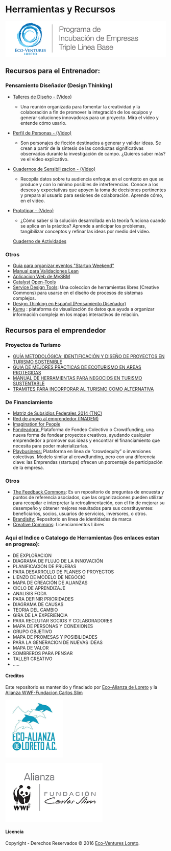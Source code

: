 # Herramientas y Recursos

![Eco-Ventures Loreto](.gitbook/assets/eco-ventures_logo_1x1.png)

## Recursos para el Entrenador:

### Pensamiento Diseñador \(Design Thinking\)

* [Talleres de Diseño - \(Video\)](https://vimeo.com/149770666)
  * Una reunión organizada para fomentar la creatividad y la colaboración a fin de promover la integración de los equipos y generar soluciones innovadoras para un proyecto. Mira el vídeo y entende cómo usarlo.
* [Perfil de Personas - \(Video\)](https://vimeo.com/149768514)
  * Son personajes de ficción destinados a generar y validar ideas. Se crean a partir de la síntesis de las conductas significativas observadas durante la investigación de campo. ¿Quieres saber más? ve el video explicativo.
* [Cuadernos de Sensibilizacion - \(Video\)](https://vimeo.com/149768512)
  * Recopila datos sobre tu audiencia enfoque en el contexto en que se produce y con lo mínimo posibles de interferencias. Conoce a los deseos y expectativas que apoyen la toma de decisiones pertinentes y prepara al usuario para sesiones de colaboración. Aprende cómo, en el video.
* [Prototipar - \(Video\)](https://vimeo.com/149779342)

  * ¿Cómo saber si la solución desarrollada en la teoría funciona cuando se aplica en la práctica? Aprende a anticipar los problemas, tangibilizar conceptos y refinar las ideas por medio del video.

  [Cuaderno de Actividades ](https://drive.google.com/open?id=0ByoBgBwWpuxHN1VhdjZ1eXlWVEE)

### Otros

* [Guia para organizar eventos "Startup Weekend"](https://startupweekend.gitbooks.io/swguide/content/)
* [Manual para Validaciones Lean](http://leanvalidation.hanno.co)
* [Aplicacion Web de MySBM](http://mysbm.org/en/)
* [Catalyst Open-Tools](http://projects.sigma-orionis.com/catalyst/open-tools/)
* [Service Design Tools](http://www.servicedesigntools.org):  Una coleccion de herramientas libres \(Creative Commons\) para usarse en el diseño de procesos de sistemas complejos.
* [Design Thinking en Español \(Pensamiento Diseñador\)](http://designthinking.es/home/index.php)
* [Kumu](https://www.kumu.io) : plataforma de visualización de datos que ayuda a organizar información compleja en los mapas interactivos de relación.

## Recursos para el emprendedor

### Proyectos de Turismo

* [GUÍA METODOLÓGICA: IDENTIFICACIÓN Y DISEÑO DE PROYECTOS EN TURISMO SOSTENIBLE](https://drive.google.com/open?id=0ByoBgBwWpuxHc3JEVXRydThabGM)
* [GUIA DE MEJORES PRACTICAS DE ECOTURISMO EN AREAS PROTEGIDAS](https://drive.google.com/open?id=0ByoBgBwWpuxHb0JrNDVFU09xSm8)
* [MANUAL DE HERRAMIENTAS PARA NEGOCIOS EN TURISMO SUSTENTABLE](https://drive.google.com/open?id=0ByoBgBwWpuxHSHQyc1EzM0kyMGM)
* [TRAMITES PARA INCORPORAR AL TURISMO COMO ALTERNATIVA](https://drive.google.com/open?id=0ByoBgBwWpuxHeDdmUzdyNUVsdWs)

### De Financiamiento

* [Matriz de Subsidios Federales 2014 \(TNC\)](https://1drv.ms/x/s!ApHnTLE36GM1zwjcOG2uJiVYiMzV)
* [Red de apoyo al emprendedor \(INADEM\)](https://www.redemprendedor.gob.mx)
* [Imagination for People](http://imaginationforpeople.org/en/about_us/)
* [Fondeadora: ](https://fondeadora.mx)Plataforma de Fondeo Colectivo o Crowdfunding, una nueva forma de fondear proyectos creativos, ayudando cualquier emprendedor a promover sus ideas y encontrar el financiamiento que necesita para poder materializarlas.
* [Playbusiness:](https://playbusiness.mx/) Plataforma en linea de “crowdequity” o inversiones colectivas. Modelo similar al crowdfunding, pero con una diferencia clave: las Emprendas \(startups\) ofrecen un porcentaje de participación de la empresa.

### Otros

* [The Feedback Commons](http://feedbackcommons.org): Es un repositorio de preguntas de encuesta y puntos de referencia asociados, que las organizaciones pueden utilizar para recopilar e interpretar la retroalimentación, con el fin de mejorar su desempeño y obtener mejores resultados para sus constituyentes: beneficiarios, socios, usuarios de servicios, inversores, o otros.
* [Brandisity:](https://brandisty.com) Repositorio en linea de identidades de marca
* [Creative Commons](https://creativecommons.org): Licenciamientos Libres

### Aqui el Indice o Catalogo de Herramientas \(los enlaces estan en progreso\):

* DE EXPLORACION
* DIAGRAMA DE FLUJO DE LA INNOVACIÓN
* PLANIFICACIÓN DE PRUEBAS
* PARA DESARROLLO DE PLANES O PROYECTOS
* LIENZO DE MODELO DE NEGOCIO
* MAPA DE CREACIÓN DE ALIANZAS
* CICLO DE APRENDIZAJE
* ANALISIS FODA
* PARA DEFINIR PRIORIDADES
* DIAGRAMA DE CAUSAS
* TEORIA DEL CAMBIO
* GIRA DE LA EXPERIENCIA
* PARA RECLUTAR SOCIOS Y COLABORADORES
* MAPA DE PERSONAS Y CONEXIONES
* GRUPO OBJETIVO
* MAPA DE PROMESAS Y POSIBILIDADES
* PARA LA GENERACION DE NUEVAS IDEAS
* MAPA DE VALOR
* SOMBREROS PARA PENSAR
* TALLER CREATIVO
* .....

#### Creditos

Este repositorio es mantenido y finaciado por [Eco-Alianza de Loreto](http://ecoalianzaloreto.org) y la [Alianza WWF-Fundacion Carlos Slim](http://www.wwf.org.mx/quienes_somos/nuestras_alianzas/alianza_wwf_fundacion_carlos_slim/)

![Eco-Alianza Loreto](.gitbook/assets/eal_tof.jpg)

![Alianza WWF-Fundacion Carlos Slim](.gitbook/assets/eal_alianza_wwf_fcs_2_444011.png)

#### Licencia

Copyright - Derechos Reservados © 2016 [Eco-Ventures Loreto](http://ecoventures.strikingly.com).


